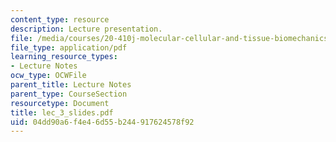 ```yaml
---
content_type: resource
description: Lecture presentation.
file: /media/courses/20-410j-molecular-cellular-and-tissue-biomechanics-be-410j-spring-2003/04dd90a6f4e46d55b244917624578f92_lec_3_slides.pdf
file_type: application/pdf
learning_resource_types:
- Lecture Notes
ocw_type: OCWFile
parent_title: Lecture Notes
parent_type: CourseSection
resourcetype: Document
title: lec_3_slides.pdf
uid: 04dd90a6-f4e4-6d55-b244-917624578f92
---
```

